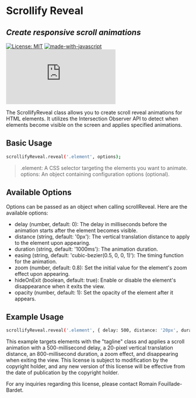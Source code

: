 # Scrollify Reveal
## _Create responsive scroll animations_

 [![License: MIT](https://img.shields.io/badge/License-MIT-yellow.svg)](https://opensource.org/licenses/MIT) [![made-with-javascript](https://img.shields.io/badge/Made%20with-JavaScript-1f425f.svg)](https://www.javascript.com) [![Latest release](https://badgen.net/github/release/Naereen/Strapdown.js)](https://github.com/romainfb/Scrollify-Reveal/releases)

The ScrollifyReveal class allows you to create scroll reveal animations for HTML elements. It utilizes the Intersection Observer API to detect when elements become visible on the screen and applies specified animations.

## Basic Usage

```sh
scrollifyReveal.reveal('.element', options);
```
>    .element: A CSS selector targeting the elements you want to animate.
options: An object containing configuration options (optional).

## Available Options

Options can be passed as an object when calling scrollReveal. Here are the available options:

- delay (number, default: 0): The delay in milliseconds before the animation starts after the element becomes visible.
- distance (string, default: '0px'): The vertical translation distance to apply to the element upon appearing.
- duration (string, default: '1000ms'): The animation duration.
- easing (string, default: 'cubic-bezier(0.5, 0, 0, 1)'): The timing function for the animation.
- zoom (number, default: 0.8): Set the initial value for the element's zoom effect upon appearing.
- hideOnExit (boolean, default: true): Enable or disable the element's disappearance when it exits the view.
- opacity (number, default: 1): Set the opacity of the element after it appears.

## Example Usage

```sh
scrollifyReveal.reveal('.element', { delay: 500, distance: '20px', duration: '800ms', zoom: true, hideOnExit: true, opacity: 1});
```

This example targets elements with the "tagline" class and applies a scroll animation with a 500-millisecond delay, a 20-pixel vertical translation distance, an 800-millisecond duration, a zoom effect, and disappearing when exiting the view.
This license is subject to modification by the copyright holder, and any new version of this license will be effective from the date of publication by the copyright holder.

For any inquiries regarding this license, please contact Romain Fouillade-Bardet.
```
